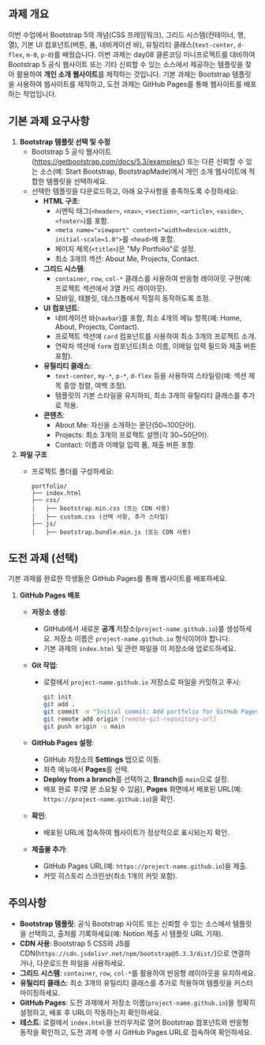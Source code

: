 ## 과제 개요

이번 수업에서 Bootstrap 5의 개념(CSS 프레임워크), 그리드 시스템(컨테이너, 행, 열), 기본 UI 컴포넌트(버튼, 폼, 네비게이션 바), 유틸리티 클래스(`text-center`, `d-flex`, `m-0`, `p-0`)를 배웠습니다. 이번 과제는 day08 클론코딩 미니프로젝트를 대비하여 Bootstrap 5 공식 웹사이트 또는 기타 신뢰할 수 있는 소스에서 제공하는 템플릿을 찾아 활용하여 **개인 소개 웹사이트**를 제작하는 것입니다. 기본 과제는 Bootstrap 템플릿을 사용하여 웹사이트를 제작하고, 도전 과제는 GitHub Pages를 통해 웹사이트를 배포하는 작업입니다.

## 기본 과제 요구사항

1. **Bootstrap 템플릿 선택 및 수정**
    - Bootstrap 5 공식 웹사이트(https://getbootstrap.com/docs/5.3/examples/) 또는 다른 신뢰할 수 있는 소스(예: Start Bootstrap, BootstrapMade)에서 개인 소개 웹사이트에 적합한 템플릿을 선택하세요.
    - 선택한 템플릿을 다운로드하고, 아래 요구사항을 충족하도록 수정하세요:
        - **HTML 구조**:
            - 시맨틱 태그(`<header>`, `<nav>`, `<section>`, `<article>`, `<aside>`, `<footer>`)를 포함.
            - `<meta name="viewport" content="width=device-width, initial-scale=1.0">`를 `<head>`에 포함.
            - 페이지 제목(`<title>`)은 "My Portfolio"로 설정.
            - 최소 3개의 섹션: About Me, Projects, Contact.
        - **그리드 시스템**:
            - `container`, `row`, `col-*` 클래스를 사용하여 반응형 레이아웃 구현(예: 프로젝트 섹션에서 3열 카드 레이아웃).
            - 모바일, 태블릿, 데스크톱에서 적절히 동작하도록 조정.
        - **UI 컴포넌트**:
            - 네비게이션 바(`navbar`)를 포함, 최소 4개의 메뉴 항목(예: Home, About, Projects, Contact).
            - 프로젝트 섹션에 `card` 컴포넌트를 사용하여 최소 3개의 프로젝트 소개.
            - 연락처 섹션에 `form` 컴포넌트(최소 이름, 이메일 입력 필드와 제출 버튼 포함).
        - **유틸리티 클래스**:
            - `text-center`, `my-*`, `p-*`, `d-flex` 등을 사용하여 스타일링(예: 섹션 제목 중앙 정렬, 여백 조정).
            - 템플릿의 기본 스타일을 유지하되, 최소 3개의 유틸리티 클래스를 추가로 적용.
        - **콘텐츠**:
            - About Me: 자신을 소개하는 문단(50~100단어).
            - Projects: 최소 3개의 프로젝트 설명(각 30~50단어).
            - Contact: 이름과 이메일 입력 폼, 제출 버튼 포함.
2. **파일 구조**
    - 프로젝트 폴더를 구성하세요:
        
        ```
        portfolio/
        ├── index.html
        ├── css/
        │   ├── bootstrap.min.css (또는 CDN 사용)
        │   ├── custom.css (선택 사항, 추가 스타일)
        ├── js/
        │   ├── bootstrap.bundle.min.js (또는 CDN 사용)
        
        ```
        

## 도전 과제 (선택)

기본 과제를 완료한 학생들은 GitHub Pages를 통해 웹사이트를 배포하세요.

1. **GitHub Pages 배포**
    - **저장소 생성**:
        - GitHub에서 새로운 **공개** 저장소(`project-name.github.io`)를 생성하세요. 저장소 이름은 `project-name.github.io` 형식이어야 합니다.
        - 기본 과제의 `index.html` 및 관련 파일을 이 저장소에 업로드하세요.
    
    - **Git 작업**:
        - 로컬에서 `project-name.github.io` 저장소로 파일을 커밋하고 푸시:
            
            ```bash
            git init
            git add .
            git commit -m "Initial commit: Add portfolio for GitHub Pages"
            git remote add origin [remote-git-repository-url]
            git push origin -u main
            ```
            
    - **GitHub Pages 설정**:
        - GitHub 저장소의 **Settings** 탭으로 이동.
        - 좌측 메뉴에서 **Pages**를 선택.
        - **Deploy from a branch**를 선택하고, **Branch**를 `main`으로 설정.
        - 배포 완료 후(몇 분 소요될 수 있음), **Pages** 화면에서 배포된 URL(예: `https://project-name.github.io`)을 확인.
    - **확인**:
        - 배포된 URL에 접속하여 웹사이트가 정상적으로 표시되는지 확인.
    - **제출물 추가**:
        - GitHub Pages URL(예: `https://project-name.github.io`)을 제출.
        - 커밋 히스토리 스크린샷(최소 1개의 커밋 포함).

## 주의사항

- **Bootstrap 템플릿**: 공식 Bootstrap 사이트 또는 신뢰할 수 있는 소스에서 템플릿을 선택하고, 출처를 기록하세요(예: Notion 제출 시 템플릿 URL 기재).
- **CDN 사용**: Bootstrap 5 CSS와 JS를 CDN(`https://cdn.jsdelivr.net/npm/bootstrap@5.3.3/dist/`)으로 연결하거나, 다운로드한 파일을 사용하세요.
- **그리드 시스템**: `container`, `row`, `col-*`를 활용하여 반응형 레이아웃을 유지하세요.
- **유틸리티 클래스**: 최소 3개의 유틸리티 클래스를 추가로 적용하여 템플릿을 커스터마이징하세요.
- **GitHub Pages**: 도전 과제에서 저장소 이름(`project-name.github.io`)을 정확히 설정하고, 배포 후 URL이 작동하는지 확인하세요.
- **테스트**: 로컬에서 `index.html`을 브라우저로 열어 Bootstrap 컴포넌트와 반응형 동작을 확인하고, 도전 과제 수행 시 GitHub Pages URL로 접속하여 확인하세요.